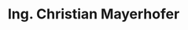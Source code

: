 ---
title: "Ing. Christian Mayerhofer"
url: /wiener-neustadt/ing-christian-mayerhofer/
shop: Autohaus
---